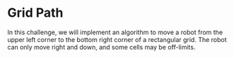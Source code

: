 # Grid Path

In this challenge, we will implement an algorithm to move a robot from the upper left corner to the bottom right corner of a rectangular grid. The robot can only move right and down, and some cells may be off-limits.
